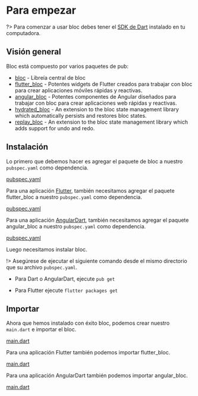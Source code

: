 # Para empezar

?> Para comenzar a usar bloc debes tener el [SDK de Dart](https://dart.dev/get-dart) instalado en tu computadora.

## Visión general

Bloc está compuesto por varios paquetes de pub:

- [bloc](https://pub.dev/packages/true_bloc) - Libreía central de bloc
- [flutter_bloc](https://pub.dev/packages/flutter_true_bloc) - Potentes widgets de Flutter creados para trabajar con bloc para crear aplicaciones móviles rápidas y reactivas.
- [angular_bloc](https://pub.dev/packages/angular_true_bloc) - Potentes componentes de Angular diseñados para trabajar con bloc para crear aplicaciones web rápidas y reactivas.
- [hydrated_bloc](https://pub.dev/packages/hydrated_true_bloc) - An extension to the bloc state management library which automatically persists and restores bloc states.
- [replay_bloc](https://pub.dev/packages/replay_true_bloc) - An extension to the bloc state management library which adds support for undo and redo.

## Instalación

Lo primero que debemos hacer es agregar el paquete de bloc a nuestro `pubspec.yaml` como dependencia.

[pubspec.yaml](../_snippets/getting_started/bloc_pubspec.yaml.md ':include')

Para una aplicación [Flutter](https://flutter.dev/), también necesitamos agregar el paquete flutter_bloc a nuestro `pubspec.yaml` como dependencia.

[pubspec.yaml](../_snippets/getting_started/flutter_bloc_pubspec.yaml.md ':include')

Para una aplicación [AngularDart](https://angulardart.dev/), también necesitamos agregar el paquete angular_bloc a nuestro `pubspec.yaml` como dependencia.

[pubspec.yaml](../_snippets/getting_started/angular_bloc_pubspec.yaml.md ':include')

Luego necesitamos instalar bloc.

!> Asegúrese de ejecutar el siguiente comando desde el mismo directorio que su archivo `pubspec.yaml`.

- Para Dart o AngularDart, ejecute `pub get`

- Para Flutter ejecute `flutter packages get`

## Importar

Ahora que hemos instalado con éxito bloc, podemos crear nuestro `main.dart` e importar el bloc.

[main.dart](../_snippets/getting_started/bloc_main.dart.md ':include')

Para una aplicación Flutter también podemos importar flutter_bloc.

[main.dart](../_snippets/getting_started/flutter_bloc_main.dart.md ':include')

Para una aplicación AngularDart también podemos importar angular_bloc.

[main.dart](../_snippets/getting_started/angular_bloc_main.dart.md ':include')
